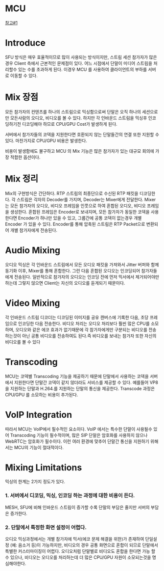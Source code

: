 # MCU
[참고#1](https://www.frozenmountain.com/hubfs/5%20-%20pdfs/frozenmountain-mcu-multipoint-control-unit-whitepaper.pdf)

# Introduce

SFU 방식은 매우 효율적이므로 많이 사용되는 방식이지만, 스트림 세션 참가자가 많은경우 Client 측에서 근본적인 문제점이 있다. 어느 시점에서 단말이 미디어 스트림을 처리할수 있는 수를 초과하게 된다. 이경우 MCU 를 사용하여 클라이언트의 부하를 서버로 이동할 수 있다. 

# Mix 장점

모든 참가자의 컨텐츠를 하나의 스트림으로 믹싱함으로써 단말은 오직 하나의 세션으로만 모든사람의 오디오, 비디오를 볼 수 있다. 하지만 각 인바운드 스트림을 믹싱후 인코딩하기전 디코딩해야 하므로 CPU/GPU Cost가 발생하게 된다.

서버에서 참가자들의 코덱을 지원한다면 호환되지 않는 단말들간의 연결 또한 지원할 수 있다. 마찬가지로 CPU/GPU 비용은 발생한다.

비용이 발생함에도 불구하고 MCU 의 Mix 기능은 많은 참가자가 있는 대규모 회의에 가장 적합한 옵션이다.


# Mix 정리
Mix의 구현방식은 간단하다. RTP 스트림의 최종단으로 수신된 RTP 패킷을 디코딩한다. 각 스트림은 각자의 Decoder를 가지며, Decoder는 Mixer에게 전달한다. Mixer는 모든 참가자의 오디오, 비디오 프레임을 인풋으로 하여 혼합된 오디오, 비디오 프레임을 생성한다. 혼합된 프레임은 Encoder로 보내지며, 모든 참가자가 동일한 코덱을 사용한다면 Encoder가 하나만 있을 수 있고, 그룹간에 공통 코덱이 없는경우 개별 Encoder 가 있을 수 있다. Encoder를 통해 압축된 스트림은 RTP Packet으로 변환되어 개별 참가자에게 전송된다. 


# Audio Mixing
오디오 믹싱은 각 인바운드 스트림에서 모든 오디오 패킷을 가져와서 Jitter 버퍼와 함께 동기화 이후, Mixer를 통해 혼합한다. 그런 다음 혼합된 오디오는 인코딩되어 참가자들에게 전송된다. 일반적으로 참가자의 오디오는 인코딩 전에 먼저 믹서에서 제거되어야만 하는데 그렇지 않으면 Client는 자신의 오디오를 듣게되기 때문이다.


# Video Mixing
각 인바운드 스트림 디코더는 디코딩된 이미지를 공유 캔버스에 기록한 다음, 초당 프레임으로 인코딩한 다음 전송한다. 비디오 처리는 오디오 처리보다 훨씬 많은 CPU를 소모하며, 오디오와 같은 에코 효과가 없기때문에 각 참가자에게만 구분되는 비디오를 전송하는것이 아닌 공통 비디오를 전송하여도 된다.즉 비디오를 보내는 참가자 또한 자신의 비디오를 볼 수 있다

# Transcoding
MCU는 코덱별 Transcoding 기능을 제공하기 때문에 단말에서 사용하는 코덱을 서버에서 지원한다면 단말간 코덱이 같지 않더라도 서비스를 제공할 수 있다. 예를들어 VP8을 지원하는 단말과 H.264.를 지원하는 단말의 통신을 제공한다. Transcode 과정은 CPU/GPU 를 소모하는 비용이 추가된다.

# VoIP Integration
따라서 MCU는 VoIP에서 필수적인 요소이다. VoIP 에서는 특수한 단말이 사용될수 있어 Transcoding 기능이 필수적이며, 많은 SIP 단말은 암호화를 사용하지 않으나 WebRTC는 암호화가 필수이다. 이런 여러 환경에 맞추어 단말간 통신을 지원하기 위해서는 MCU의 기능이 절대적이다.

# Mixing Limitations
믹싱의 한계는 2가지 정도가 있다.
### 1. 서버에서 디코딩, 믹싱, 인코딩 하는 과정에 대한 비용이 든다.
MESH, SFU에 비해 인바운드 스트림이 증가할 수록 단말의 부담은 줄지만 서버의 부담은 증가한다.   

### 2. 단말에서 특정한 화면 설정이 어렵다.
오디오 믹싱과정에서는 개별 참가자에 믹서(에코 문제 해결을 위한)가 존재하여 단일설정 (예: 음소거 등)이 가능하지만, 비디오의 경우 공통 화면으로 혼합이 되므로 단말에서 특별한 커스터마이징이 어렵다. 오디오처럼 단말별로 비디오도 혼합을 한다면 가능 할 수 있으나, 비디오는 오디오를 처리하는데 더 많은 CPU/GPU 자원이 소모되는것을 명심해야한다.


